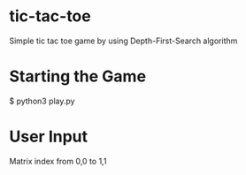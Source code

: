 # tic-tac-toe
Simple tic tac toe game by using Depth-First-Search algorithm

# Starting the Game
$ python3 play.py

# User Input
Matrix index from 0,0 to 1,1

